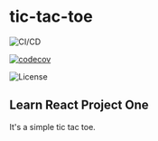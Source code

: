 # tic-tac-toe

![CI/CD](https://github.com/9React/tic-tac-toe/workflows/CI/CD/badge.svg)

[![codecov](https://codecov.io/gh/9React/tic-tac-toe/branch/main/graph/badge.svg)](https://codecov.io/gh/9React/tic-tac-toe)

![License](https://img.shields.io/github/license/9React/tic-tac-toe)

## Learn React Project One

It's a simple tic tac toe.